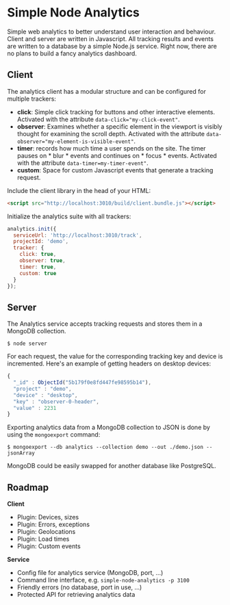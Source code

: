 # Simple Node Analytics
Simple web analytics to better understand user interaction and behaviour. Client and server are written in Javascript. All tracking results and events are written to a database by a simple Node.js service. Right now, there are no plans to build a fancy analytics dashboard.

## Client
The analytics client has a modular structure and can be configured for multiple trackers:

- **click**: Simple click tracking for buttons and other interactive elements. Activated with the attribute `data-click="my-click-event"`.
- **observer**: Examines whether a specific element in the viewport is visibly thought for examining the scroll depth. Activated with the attribute `data-observer="my-element-is-visible-event"`.
- **timer**: records how much time a user spends on the site. The timer pauses on * blur * events and continues on * focus * events. Activated with the attribute `data-timer=my-timer-event"`.
- **custom**: Space for custom Javascript events that generate a tracking request.

Include the client library in the head of your HTML:

```html
<script src="http://localhost:3010/build/client.bundle.js"></script>
```

Initialize the analytics suite with all trackers:

```javascript
analytics.init({
  serviceUrl: 'http://localhost:3010/track',
  projectId: 'demo',
  tracker: {
    click: true,
    observer: true,
    timer: true,
    custom: true
  }
});
```

## Server
The Analytics service accepts tracking requests and stores them in a MongoDB collection.

```
$ node server
```

For each request, the value for the corresponding tracking key and device is incremented. Here's an example of getting headers on desktop devices:

```javascript
{
  "_id" : ObjectId("5b179f0e8fd447fe98595b14"),
  "project" : "demo",
  "device" : "desktop",
  "key" : "observer-0-header",
  "value" : 2231
}
```

Exporting analytics data from a MongoDB collection to JSON is done by using the `mongoexport` command:

```
$ mongoexport --db analytics --collection demo --out ./demo.json --jsonArray
```

MongoDB could be easily swapped for another database like PostgreSQL. 

## Roadmap

**Client**
- Plugin: Devices, sizes
- Plugin: Errors, exceptions
- Plugin: Geolocations
- Plugin: Load times
- Plugin: Custom events

**Service**
- Config file for analytics service (MongoDB, port, ...)
- Command line interface, e.g. `simple-node-analytics -p 3100`
- Friendly errors (no database, port in use, ...)
- Protected API for retrieving analytics data 
